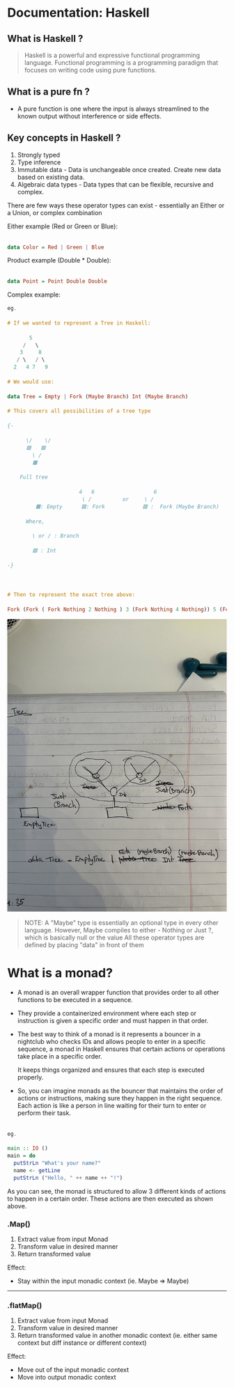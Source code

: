 # Documentation: Haskell


## What is Haskell ?
> Haskell is a powerful and expressive functional programming language. Functional programming is a programming paradigm that focuses on writing code using pure functions.

## What is a pure fn ?
- A pure function is one where the input is always streamlined to the known output without interference or side effects. 

## Key concepts in Haskell ?

1. Strongly typed
2. Type inference
3. Immutable data - Data is unchangeable once created. Create new data based on existing data.
4. Algebraic data types - Data types that can be flexible, recursive and complex.

There are few ways these operator types can exist - essentially an Either or a Union, or complex combination

Either example (Red or Green or Blue): 

```hs

data Color = Red | Green | Blue

```


Product example (Double * Double): 

```hs

data Point = Point Double Double

```

Complex example: 

```hs
eg. 

# If we wanted to represent a Tree in Haskell: 

       5
     /   \
    3     8
   / \   / \
  2   4 7   9

# We would use: 

data Tree = Empty | Fork (Maybe Branch) Int (Maybe Branch)

# This covers all possibilities of a tree type

{- 

      \/    \/
      🟩   🟩
        \ / 
        🟫           
                    
    Full tree

                       4   6                   6
                        \ /          or     \ /
         🟫: Empty      🟩: Fork            🟩 :  Fork (Maybe Branch)

      Where,

        \ or / : Branch

        🟩 : Int 
 
-}



# Then to represent the exact tree above: 

Fork (Fork ( Fork Nothing 2 Nothing ) 3 (Fork Nothing 4 Nothing)) 5 (Fork (Fork Nothing 7 Nothing) 8 (Fork Nothing 9 Nothing))

```

![Haskell tree example](../assets/hs-tree.jpg)


> NOTE: A "Maybe" type is essentially an optional type in every other language. However, Maybe compiles to either - Nothing or Just ?, which is basically null or the value
> All these operator types are defined by placing "data" in front of them


# What is a monad?

- A monad is an overall wrapper function that provides order to all other functions to be executed in a sequence.

- They provide a containerized environment where each step or instruction is given a specific order and must happen in that order.

- The best way to think of a monad is it represents a bouncer in a nightclub who checks IDs and allows people to enter in a specific sequence, a monad in Haskell ensures that certain actions or operations take place in a specific order. 

    It keeps things organized and ensures that each step is executed properly.

- So, you can imagine monads as the bouncer that maintains the order of actions or instructions, making sure they happen in the right sequence. Each action is like a person in line waiting for their turn to enter or perform their task.

```hs

eg. 

main :: IO ()
main = do
  putStrLn "What's your name?"
  name <- getLine
  putStrLn ("Hello, " ++ name ++ "!")

```

As you can see, the monad is structured to allow 3 different kinds of actions to happen in a certain order. These actions are then executed as shown above.


### .Map()
1. Extract value from input Monad
2. Transform value in desired manner
3. Return transformed value

Effect: 
- Stay within the input monadic context (ie. Maybe => Maybe)

---

### .flatMap()
1. Extract value from input Monad
2. Transform value in desired manner
3. Return transformed value in another monadic context (ie. either same context but diff instance or different context)

Effect: 

- Move out of the input monadic context 
- Move into output monadic context

